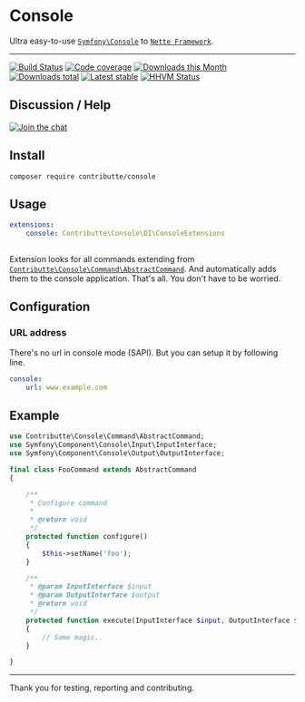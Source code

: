 # Console

Ultra easy-to-use [`Symfony\Console`](https://github.com/symfony/console) to [`Nette Framework`](https://github.com/nette/).

-----

[![Build Status](https://img.shields.io/travis/contributte/console.svg?style=flat-square)](https://travis-ci.org/contributte/console)
[![Code coverage](https://img.shields.io/coveralls/contributte/console.svg?style=flat-square)](https://coveralls.io/r/contributte/console)
[![Downloads this Month](https://img.shields.io/packagist/dm/contributte/console.svg?style=flat-square)](https://packagist.org/packages/contributte/console)
[![Downloads total](https://img.shields.io/packagist/dt/contributte/console.svg?style=flat-square)](https://packagist.org/packages/contributte/console)
[![Latest stable](https://img.shields.io/packagist/v/contributte/console.svg?style=flat-square)](https://packagist.org/packages/contributte/console)
[![HHVM Status](https://img.shields.io/hhvm/contributte/console.svg?style=flat-square)](http://hhvm.h4cc.de/package/contributte/console)

## Discussion / Help

[![Join the chat](https://img.shields.io/gitter/room/contributte/contributte.svg?style=flat-square)](https://gitter.im/contributte/contributte?utm_source=badge&utm_medium=badge&utm_campaign=pr-badge&utm_content=badge)

## Install

```
composer require contributte/console
```

## Usage

```yaml
extensions:
    console: Contributte\Console\DI\ConsoleExtensions
    
```

Extension looks for all commands extending from [`Contributte\Console\Command\AbstractCommand`](https://github.com/contributte/console/blob/master/src/Command/AbstractCommand.php). And automatically adds them to the console application. 
That's all. You don't have to be worried.

## Configuration

### URL address

There's no url in console mode (SAPI). But you can setup it by following line.

```yaml
console:
    url: www.example.com
```

## Example

```php
use Contributte\Console\Command\AbstractCommand;
use Symfony\Component\Console\Input\InputInterface;
use Symfony\Component\Console\Output\OutputInterface;

final class FooCommand extends AbstractCommand
{

	/**
	 * Configure command
	 *
	 * @return void
	 */
	protected function configure()
	{
		$this->setName('foo');
	}

	/**
	 * @param InputInterface $input
	 * @param OutputInterface $output
	 * @return void
	 */
	protected function execute(InputInterface $input, OutputInterface $output)
	{
		// Some magic..
	}

}
```

-----

Thank you for testing, reporting and contributing.
